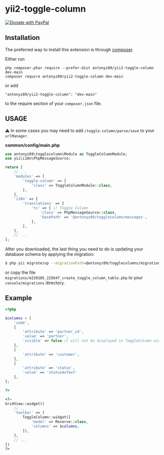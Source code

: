 yii2-toggle-column
============

<a href="https://www.paypal.com/cgi-bin/webscr?cmd=_s-xclick&hosted_button_id=YATHVT293SXDL&source=url">
  <img src="https://www.paypalobjects.com/en_US/i/btn/btn_donate_LG.gif" alt="Donate with PayPal" />
</a>

Installation
------------

The preferred way to install this extension is through [composer](http://getcomposer.org/download/).

Either run

```
php composer.phar require --prefer-dist antonyz89/yii2-toggle-column dev-main
composer require antonyz89/yii2-toggle-column dev-main
```

or add

```
"antonyz89/yii2-toggle-column": "dev-main"
```

to the require section of your `composer.json` file.


USAGE
---------

⚠️ In some cases you may need to add `/toggle-column/parse/save` to your `urlManager`.

**common/config/main.php**

```php
use antonyz89\togglecolumn\Module as ToggleColumnModule;
use yii\i18n\PhpMessageSource;

return [
    // ...
    'modules' => [
        'toggle-column' => [
            'class' => ToggleColumnModule::class,
        ],
    ],
    'i18n' => [
        'translations' => [
            'tc' => [ // Toggle Column
                'class' => PhpMessageSource::class,
                'basePath' => '@antonyz89/togglecolumn/messages',
            ],
        ],
    ],
    // ...
];
```
After you downloaded, the last thing you need to do is updating your database schema by applying the migration:

```bash
$ php yii migrate/up --migrationPath=@antonyz89/togglecolumns/migrations
```
or copy the file `migrations/m220105_225647_create_toggle_column_table.php` to your `console/migrations` directory.

**Example**
---


```php
<?php

$columns = [
    'code',
    [
        'attribute' => 'partner_id',
        'value' => 'partner',
        'visible' => false // will not be displayed in ToggleColumn widget either
    ],
    [
        'attribute' => 'customer',
    ],
    [
        'attribute' => 'status',
        'value' => 'statusAsText'
    ],
];

?>

<?=
GridView::widget([
    // ...
    'toolbar' => [
        ToggleColumn::widget([
            'model' => Reserve::class,
            'columns' => $columns,
        ]),
    ],
    // ...
])
?>
```
